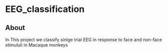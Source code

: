 # EEG_classification

## About 
In This project we classify sinlge trial EEG in response to face and non-face stimululi in Macaque monkeys
